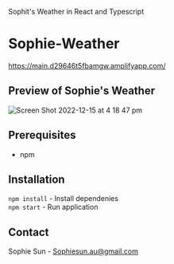 Sophit's Weather in React and Typescript

# Sophie-Weather

https://main.d29646t5fbamgw.amplifyapp.com/

## Preview of Sophie's Weather

![Screen Shot 2022-12-15 at 4 18 47 pm](https://user-images.githubusercontent.com/75976589/207778674-d7d32fc7-e7c7-42c7-9d5f-34a6bb00b0a2.png)

## Prerequisites

- npm

## Installation

`npm install` - Install dependenies <br />
`npm start` - Run application <br />

## Contact

Sophie Sun - Sophiesun.au@gmail.com